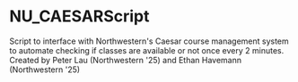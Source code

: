 # NU_CAESARScript

Script to interface with Northwestern's Caesar course management system to automate checking if classes are available or not once every 2 minutes.  
Created by Peter Lau (Northwestern '25) and Ethan Havemann (Northwestern '25)
